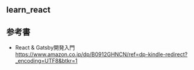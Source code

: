 ## learn_react

## 参考書
- React & Gatsby開発入門  
https://www.amazon.co.jp/dp/B0912GHNCN/ref=dp-kindle-redirect?_encoding=UTF8&btkr=1
